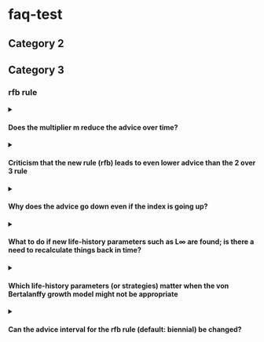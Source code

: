 # faq-test

## Category 2

## Category 3

### rfb rule

<details>
<summary>

#### Does the multiplier m reduce the advice over time?

</summary>

There is sometimes the incorrect perception that the multiplier of the rfb and chr rules continuously decreases the catch advice over time. The multiplier of the empirical harvest control rules is a tuning parameter that ensures that the advice follows the ICES precautionary approach. The components of the harvest control rules are multiplicative, this means that the multiplier can be thought of as adjusting the target of the harvest control rules, i.e. the reference length in component f of the rfb rule and the target harvest rate of the chr rule. This principle is illustrated in the following equation for the rfb rule:

$$A_{y+1} = A_y\ r\ f\ b\ x = A_y\ r\ \frac{L_{y-1}}{L_{F=M}}\ b\ x = A_y\ r\ \frac{L_{y-1}}{L_{F=M}/x}\ b = A_y\ r\ \frac{L_{y-1}}{L'_{F=M}}\ b$$

where $A_{y+1}$ is the new catch advice, $A_y$ the previous catch advice, $r$, $f$, and $b$ the components of the rfb rule, $x$ the multiplier, $L_{y-1}$ the mean catch length, and $L_{F=M}$ the MSY proxy reference length.

Response copied from WKLIFE XI report (ICES, 2023, Section 2.2.8, page 28):
* ICES. 2023. Eleventh Workshop on the Development of Quantitative Assessment Methodologies based on LIFE-history traits, exploitation characteristics, and other relevant parameters for data-limited stocks (WKLIFE XI). ICES Scientific Reports. 5:21. 74 pp. (https://doi.org/10.17895/ices.pub.22140260).

_Question source: WGDEEP for WKLIFE XI 2023_

</details>

<details>
<summary>

#### Criticism that the new rule (rfb) leads to even lower advice than the 2 over 3 rule

</summary>

The 2 over 3 rule was implemented in 2012 as an interim measure based on the best available science at that time. Re-evaluation of this method through simulation has shown that the 2 over 3 rule does not follow the ICES precautionary approach and can increase the risk of stock depletion over time. This means that the catch advice from the 2 over 3 rule in many cases was higher than it should have been. The new rfb rule was implemented after extensive simulation testing and review and was designed to explicitly follow the ICES precautionary approach and the MSY approach. This means that the catch advice from the rfb rule may be lower than from the 2 over 3 rule but this is required to follow ICES management objectives.

</details>

<details>
<summary>

#### Why does the advice go down even if the index is going up?

</summary>

* The previous 2 over 3 rule calculated catch advice based on the trend from a bio-mass index. In addition to this, the rfb rule also considers (1) the exploitation of the stock based on catch-length data and (2) includes a biomass safeguard that reduces the catch advice if the biomass index falls below a trigger value. The catch advice calculated with the rfb rule is a result of all these considerations combined. Furthermore, the trend in the biomass index is calculated by using data from the most recent five years, i.e. an increase in the index in a single year does not necessarily result in a positive biomass trend.
</details>

<details>
  <summary>  
    
  #### What to do if new life-history parameters such as L∞ are found; is there a need to recalculate things back in time?
  
  </summary>
  
  * There is no need to annually update life-history parameters. If new growth pa-rameters are available and these are substantially different from previous esti-mates, these should be used. To ensure consistency in the calculation, derived values such as the reference length LF=M should also be updated and the historical mean catch length compared to this new reference length. Growth parameters and derived metrics such as the reference length should be periodically reevalu-ated, e.g. every 3-5 years, following a similar schedule to benchmarks for Catego-ry 1 data-rich stocks, but kept constant in-between unless there is compelling new evidence for a change.
</details>

<details>
  <summary>  
    
  #### Which life-history parameters (or strategies) matter when the von Bertalanffy growth model might not be appropriate

  </summary>
  * The individual growth rate (von Bertalanffy k) is only used to decide which method or multiplier is used and a rough estimate is enough, e.g. is k below 0.2/year or not. The only other growth parameter used for the rfb rule is the as-ymptotic length L∞, which is used in the calculation of the reference length LF=M but the actual shape of the growth curve is less important.
</details>

<details>
<summary>  
    
#### Can the advice interval for the rfb rule (default: biennial) be changed?

</summary>

* The ICES technical guidelines recommend the implementation of the rfb rule with a biennial advice interval (ICES, 2022). WKLIFE XI (ICES, 2023) was asked if the rfb rule could be applied on an annual basis and concluded that this is unlike-ly to increase the risk of stock depletion but has the undesirable feature of reduc-ing the long-term catch and should only be used in exceptional cases when asked for by ICES advice requesters (ICES, 2023, 2.2.4.1, page 21). Other advice intervals (from one to five years) were included in the generic testing of the rfb rule (Fischer et al., 2021a,b) but the biennial advice interval appeared to work best. Longer advice intervals can reduce the reactivity of the rfb rule and may increase the risk of stock depletion because the catch cannot be reduced fast enough.

_References_
* Fischer, S. H., De Oliveira, J. A. A., Mumford, J. D., & Kell, L. T. 2021a. Using a genetic algorithm to optimize a data-limited catch rule. ICES Journal of Marine Science, 78: 1311–1323. (https://doi.org/10.1093/icesjms/fsab018).
* Fischer, S. H., De Oliveira, J. A. A., Mumford, J. D., & Kell, L. T. 2021b. Application of explicit precautionary principles in data-limited fisheries management. ICES Journal of Marine Science, 78: 2931–2942. (https://doi.org/10.1093/icesjms/fsab169).
* ICES. 2022. ICES technical guidance for harvest control rules and stock assessments for stocks in categories 2 and 3. In Report of ICES advisory committee, 2022. ICES advice 2022, section 16.4.11. 20 pp. International Council for the Exploration of the Sea. (https://doi.org/10.17895/ices.advice.19801564).
* ICES. 2023. Eleventh Workshop on the Development of Quantitative Assessment Methodologies based on LIFE-history traits, exploitation characteristics, and other relevant parameters for data-limited stocks (WKLIFE XI). ICES Scientific Reports. 5:21. 74 pp. (https://doi.org/10.17895/ices.pub.22140260).

</details>
